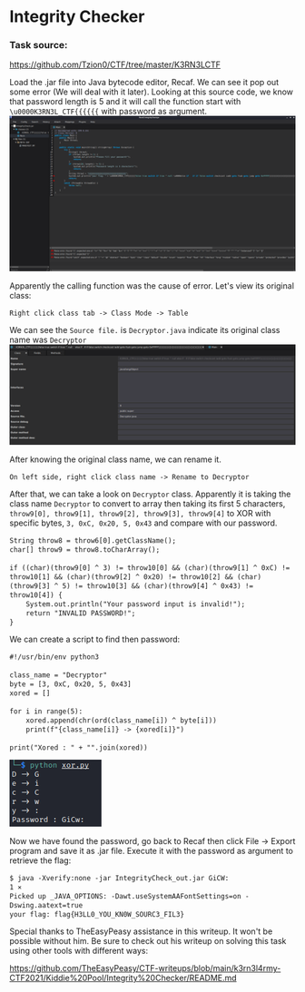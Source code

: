 # Integrity Checker
### Task source:
https://github.com/Tzion0/CTF/tree/master/K3RN3LCTF

Load the .jar file into Java bytecode editor, Recaf. We can see it pop out some error (We will deal with it later). Looking at this source code, we know that password length is 5 and it will call the function start with `\u0000K3RN3L_CTF{{{{{{` with password as argument.  
![IMG](_resources/IMG.png)

Apparently the calling function was the cause of error. Let's view its original class:
```
Right click class tab -> Class Mode -> Table
```
We can see the `Source file.` is `Decryptor.java` indicate its original class name was `Decryptor`
![IMG2](_resources/IMG2.png)

After knowing the original class name, we can rename it. 
```
On left side, right click class name -> Rename to Decryptor
```

After that, we can take a look on `Decryptor` class. Apparently it is taking the class name `Decryptor` to convert to array then taking its first 5 characters, `throw9[0], throw9[1], throw9[2], throw9[3], throw9[4]` to XOR with specific bytes, `3, 0xC, 0x20, 5, 0x43` and compare with our password.
```
String throw8 = throw6[0].getClassName();
char[] throw9 = throw8.toCharArray();

if ((char)(throw9[0] ^ 3) != throw10[0] && (char)(throw9[1] ^ 0xC) != throw10[1] && (char)(throw9[2] ^ 0x20) != throw10[2] && (char)(throw9[3] ^ 5) != throw10[3] && (char)(throw9[4] ^ 0x43) != throw10[4]) {
	System.out.println("Your password input is invalid!");
    return "INVALID PASSWORD!";
}
```

We can create a script to find then password:
```
#!/usr/bin/env python3

class_name = "Decryptor"
byte = [3, 0xC, 0x20, 5, 0x43]
xored = []

for i in range(5):
	xored.append(chr(ord(class_name[i]) ^ byte[i]))
	print(f"{class_name[i]} -> {xored[i]}")

print("Xored : " + "".join(xored))
```
![IMG2](_resources/IMG3.png)

Now we have found the password, go back to Recaf then click File -> Export program and save it as .jar file.
Execute it with the password as argument to retrieve the flag:
```
$ java -Xverify:none -jar IntegrityCheck_out.jar GiCW:                                                        1 ⨯
Picked up _JAVA_OPTIONS: -Dawt.useSystemAAFontSettings=on -Dswing.aatext=true
your flag: flag{H3LL0_YOU_KN0W_SOURC3_FIL3}
```

Special thanks to TheEasyPeasy assistance in this writeup. It won't be possible without him. Be sure to check out his writeup on solving this task using other tools with different ways:

https://github.com/TheEasyPeasy/CTF-writeups/blob/main/k3rn3l4rmy-CTF2021/Kiddie%20Pool/Integrity%20Checker/README.md